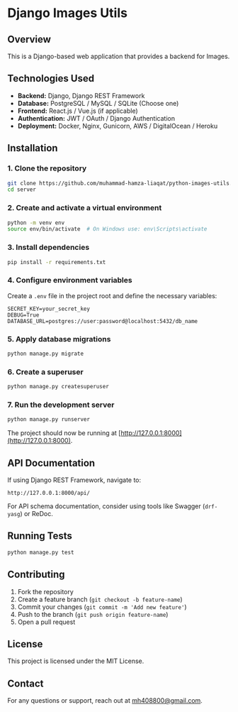 # Django Images Utils

## Overview

This is a Django-based web application that provides a backend for Images.

## Technologies Used

- **Backend:** Django, Django REST Framework
- **Database:** PostgreSQL / MySQL / SQLite (Choose one)
- **Frontend:** React.js / Vue.js (if applicable)
- **Authentication:** JWT / OAuth / Django Authentication
- **Deployment:** Docker, Nginx, Gunicorn, AWS / DigitalOcean / Heroku

## Installation

### 1. Clone the repository

```bash
git clone https://github.com/muhammad-hamza-liaqat/python-images-utils.git
cd server
```

### 2. Create and activate a virtual environment

```bash
python -m venv env
source env/bin/activate  # On Windows use: env\Scripts\activate
```

### 3. Install dependencies

```bash
pip install -r requirements.txt
```

### 4. Configure environment variables

Create a `.env` file in the project root and define the necessary variables:

```env
SECRET_KEY=your_secret_key
DEBUG=True
DATABASE_URL=postgres://user:password@localhost:5432/db_name
```

### 5. Apply database migrations

```bash
python manage.py migrate
```

### 6. Create a superuser

```bash
python manage.py createsuperuser
```

### 7. Run the development server

```bash
python manage.py runserver
```

The project should now be running at [http://127.0.0.1:8000](http://127.0.0.1:8000).

## API Documentation

If using Django REST Framework, navigate to:

```
http://127.0.0.1:8000/api/
```

For API schema documentation, consider using tools like Swagger (`drf-yasg`) or ReDoc.

## Running Tests

```bash
python manage.py test
```

## Contributing

1. Fork the repository
2. Create a feature branch (`git checkout -b feature-name`)
3. Commit your changes (`git commit -m 'Add new feature'`)
4. Push to the branch (`git push origin feature-name`)
5. Open a pull request

## License

This project is licensed under the MIT License.

## Contact

For any questions or support, reach out at [mh408800@gmail.com](mailto:mh408800@gmail.com).
